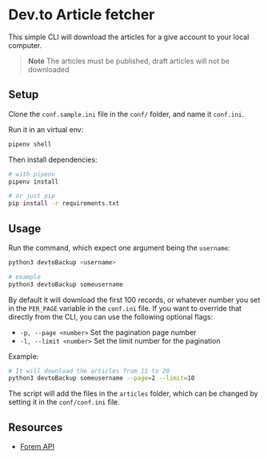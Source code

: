 # Dev.to Article fetcher

This simple CLI will download the articles for a give account to your local computer.

> **Note**
> The articles must be published, draft articles will not be downloaded

## Setup

Clone the `conf.sample.ini` file in the `conf/` folder, and name it `conf.ini`.

Run it in an virtual env:

```sh
pipenv shell
```

Then install dependencies:

```sh
# with pipenv
pipenv install

# or just pip
pip install -r requirements.txt
```

## Usage

Run the command, which expect one argument being the `username`:

```sh
python3 devtoBackup <username>

# example
python3 devtoBackup someusername
```

By default it will download the first 100 records, or whatever number you set in the `PER_PAGE` variable in the `conf.ini` file.
If you want to override that directly from the CLI, you can use the following optional flags:

- `-p, --page <number>` Set the pagination page number
- `-l, --limit <number>` Set the limit number for the pagination

Example:

```bash
# It will download the articles from 11 to 20
python3 devtoBackup someusername --page=2 --limit=10
```

The script will add the files in the `articles` folder, which can be changed by setting it in the `conf/conf.ini` file.

## Resources

- [Forem API](https://developers.forem.com/api)
